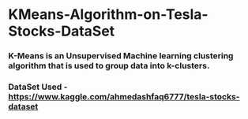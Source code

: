 # KMeans-Algorithm-on-Tesla-Stocks-DataSet

### K-Means is an Unsupervised Machine learning clustering algorithm that is used to group data into k-clusters.

### DataSet Used - https://www.kaggle.com/ahmedashfaq6777/tesla-stocks-dataset
